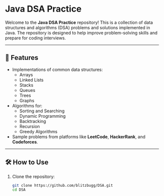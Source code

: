 # Java DSA Practice

Welcome to the **Java DSA Practice** repository! This is a collection of data structures and algorithms (DSA) problems and solutions implemented in Java. The repository is designed to help improve problem-solving skills and prepare for coding interviews.

---

## 🚀 Features

- Implementations of common data structures:
  - Arrays
  - Linked Lists
  - Stacks
  - Queues
  - Trees
  - Graphs
- Algorithms for:
  - Sorting and Searching
  - Dynamic Programming
  - Backtracking
  - Recursion
  - Greedy Algorithms
- Sample problems from platforms like **LeetCode**, **HackerRank**, and **Codeforces**.

---

## 🛠️ How to Use

1. Clone the repository:
   ```bash
   git clone https://github.com/blitzbugg/DSA.git
   cd DSA
